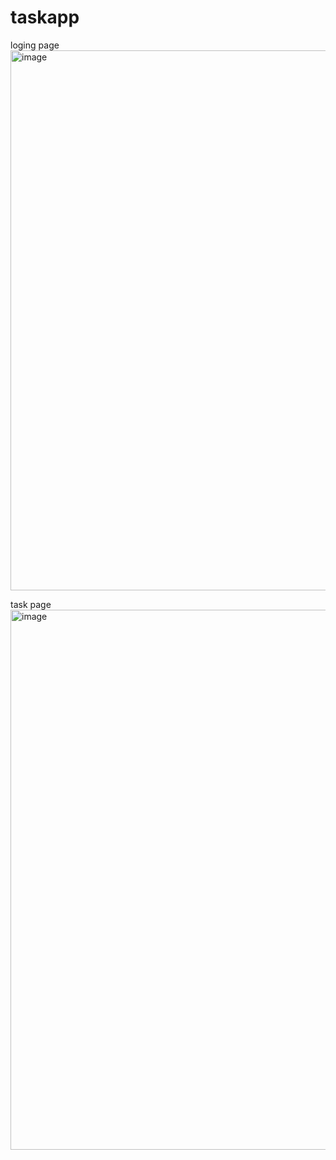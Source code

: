 # taskapp

loging page 
<img width="1059" height="864" alt="image" src="https://github.com/user-attachments/assets/92b69eb8-fcfb-4b5d-a52f-e0fd106518ee" />

task page
<img width="1297" height="864" alt="image" src="https://github.com/user-attachments/assets/16d2823f-4508-4625-a5c1-2f6d94509439" />

